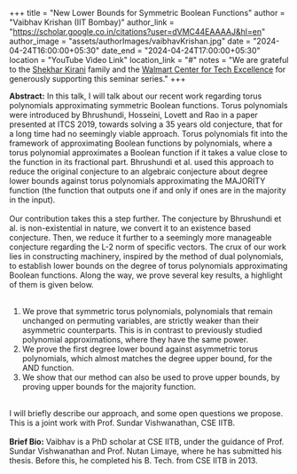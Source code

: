 +++
title = "New Lower Bounds for Symmetric Boolean Functions"
author = "Vaibhav Krishan (IIT Bombay)"
author_link = "https://scholar.google.co.in/citations?user=dVMC44EAAAAJ&hl=en"
author_image = "assets/authorImages/vaibhavKrishan.jpg"
date = "2024-04-24T16:00:00+05:30"
date_end = "2024-04-24T17:00:00+05:30"
location = "YouTube Video Link"
location_link = "#"
notes = "We are grateful to the <a href = "https://www.accel.com/people/shekhar-kirani" target= "_blank">Shekhar Kirani</a> family and the <a href = "https://www.csa.iisc.ac.in/cfe-walmart/" target= "_blank">Walmart Center for Tech Excellence</a> for generously supporting this seminar series."
+++

<b>Abstract:</b>
In this talk, I will talk about our recent work regarding torus polynomials approximating symmetric Boolean functions.
Torus polynomials were introduced by Bhrushundi, Hosseini, Lovett and Rao in a paper presented at ITCS 2019, towards solving a 35 years old conjecture, that for a long time had no seemingly viable approach.
Torus polynomials fit into the framework of approximating Boolean functions by polynomials, where a torus polynomial approximates a Boolean function if it takes a value close to the function in its fractional part.
Bhrushundi et al. used this approach to reduce the original conjecture to an algebraic conjecture about degree lower bounds against torus polynomials approximating the MAJORITY function (the function that outputs one if and only if ones are in the majority in the input).
<br><br>
Our contribution takes this a step further.
The conjecture by Bhrushundi et al. is non-existential in nature, we convert it to an existence based conjecture.
Then, we reduce it further to a seemingly more manageable conjecture regarding the L-2 norm of specific vectors.
The crux of our work lies in constructing machinery, inspired by the method of dual polynomials, to establish lower bounds on the degree of torus polynomials approximating Boolean functions.
Along the way, we prove several key results, a highlight of them is given below.
<br><br>
1. We prove that symmetric torus polynomials, polynomials that remain unchanged on permuting variables, are strictly weaker than their asymmetric counterparts.
   This is in contrast to previously studied polynomial approximations, where they have the same power.<br>
2. We prove the first degree lower bound against asymmetric torus polynomials, which almost matches the degree upper bound, for the AND function.<br>
3. We show that our method can also be used to prove upper bounds, by proving upper bounds for the majority function.<br>
<br>
I will briefly describe our approach, and some open questions we propose. This is a joint work with Prof. Sundar Vishwanathan, CSE IITB.
<br><br>
<b>Brief Bio:</b>  
Vaibhav is a PhD scholar at CSE IITB, under the guidance of Prof. Sundar Vishwanathan and Prof. Nutan Limaye, where he has submitted his thesis. Before this, he completed his B. Tech. from CSE IITB in 2013. 
